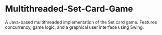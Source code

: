 # Multithreaded-Set-Card-Game
A Java-based multithreaded implementation of the Set card game. Features concurrency, game logic, and a graphical user interface using Swing.
